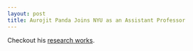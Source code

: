 ```yaml
---
layout: post
title: Aurojit Panda Joins NYU as an Assistant Professor
---
```


Checkout his [research works](https://people.eecs.berkeley.edu/~apanda/).